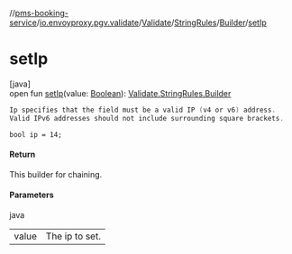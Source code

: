 //[pms-booking-service](../../../../../index.md)/[io.envoyproxy.pgv.validate](../../../index.md)/[Validate](../../index.md)/[StringRules](../index.md)/[Builder](index.md)/[setIp](set-ip.md)

# setIp

[java]\
open fun [setIp](set-ip.md)(value: [Boolean](https://kotlinlang.org/api/core/kotlin-stdlib/kotlin/-boolean/index.html)): [Validate.StringRules.Builder](index.md)

```kotlin
Ip specifies that the field must be a valid IP (v4 or v6) address.
Valid IPv6 addresses should not include surrounding square brackets.

```
`bool ip = 14;`

#### Return

This builder for chaining.

#### Parameters

java

| | |
|---|---|
| value | The ip to set. |